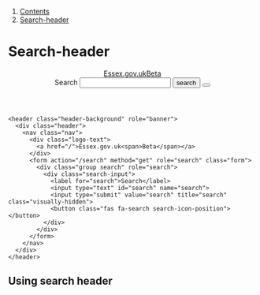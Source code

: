 <div class="breadcrumbs">
  <ol>
    <li><a href="/docs/core/contents">Contents</a></li>
    <li><a href="#">Search-header</a></li>
  </ol>
</div>

# Search-header

<header class="header-background" role="banner">
  <div class="header">
    <nav class="nav">
      <div class="logo-text">
        <a href="/">Essex.gov.uk<span>Beta</span></a>
      </div>
      <form action="/search" method="get" role="search" class="form">
        <div class="group search" role="search">
          <div class="search-input">
            <label for="search">Search</label>
            <input type="text" id="search" name="search">
            <input type="submit" value="search" title="search" class="visually-hidden">
            <button class="fas fa-search search-icon-position"></button>
          </div>
        </div>
      </form>
    </nav>
  </div>
</header>

    <header class="header-background" role="banner">
      <div class="header">
        <nav class="nav">
          <div class="logo-text">
            <a href="/">Essex.gov.uk<span>Beta</span></a>
          </div>
          <form action="/search" method="get" role="search" class="form">
            <div class="group search" role="search">
              <div class="search-input">
                <label for="search">Search</label>
                <input type="text" id="search" name="search">
                <input type="submit" value="search" title="search" class="visually-hidden">
                <button class="fas fa-search search-icon-position"></button>
              </div>
            </div>
          </form>
        </nav>
      </div>
    </header>

## Using search header
